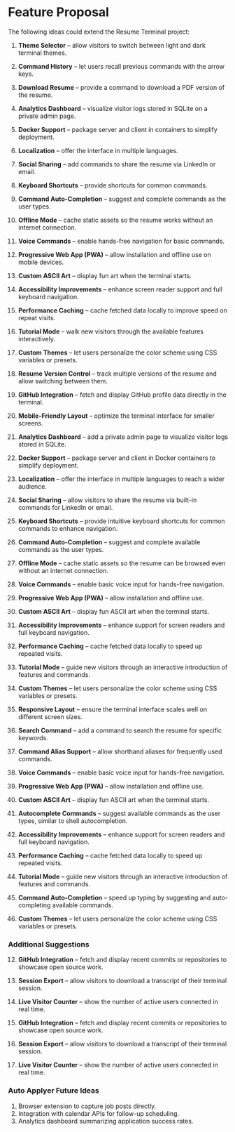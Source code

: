 # Feature Proposal

The following ideas could extend the Resume Terminal project:

1. **Theme Selector** – allow visitors to switch between light and dark terminal themes.
2. **Command History** – let users recall previous commands with the arrow keys.
3. **Download Resume** – provide a command to download a PDF version of the resume.
4. **Analytics Dashboard** – visualize visitor logs stored in SQLite on a private admin page.
5. **Docker Support** – package server and client in containers to simplify deployment.
6. **Localization** – offer the interface in multiple languages.
7. **Social Sharing** – add commands to share the resume via LinkedIn or email.
8. **Keyboard Shortcuts** – provide shortcuts for common commands.
9. **Command Auto-Completion** – suggest and complete commands as the user types.
10. **Offline Mode** – cache static assets so the resume works without an internet connection.
11. **Voice Commands** – enable hands-free navigation for basic commands.
12. **Progressive Web App (PWA)** – allow installation and offline use on mobile devices.
13. **Custom ASCII Art** – display fun art when the terminal starts.
14. **Accessibility Improvements** – enhance screen reader support and full keyboard navigation.
15. **Performance Caching** – cache fetched data locally to improve speed on repeat visits.
16. **Tutorial Mode** – walk new visitors through the available features interactively.
17. **Custom Themes** – let users personalize the color scheme using CSS variables or presets.
18. **Resume Version Control** – track multiple versions of the resume and allow switching between them.
19. **GitHub Integration** – fetch and display GitHub profile data directly in the terminal.
20. **Mobile-Friendly Layout** – optimize the terminal interface for smaller screens.
4. **Analytics Dashboard** – add a private admin page to visualize visitor logs stored in SQLite.
5. **Docker Support** – package server and client in Docker containers to simplify deployment.
6. **Localization** – offer the interface in multiple languages to reach a wider audience.
7. **Social Sharing** – allow visitors to share the resume via built-in commands for LinkedIn or email.
8. **Keyboard Shortcuts** – provide intuitive keyboard shortcuts for common commands to enhance navigation.
9. **Command Auto-Completion** – suggest and complete available commands as the user types.
10. **Offline Mode** – cache static assets so the resume can be browsed even without an internet connection.
11. **Voice Commands** – enable basic voice input for hands-free navigation.
12. **Progressive Web App (PWA)** – allow installation and offline use.
13. **Custom ASCII Art** – display fun ASCII art when the terminal starts.
14. **Accessibility Improvements** – enhance support for screen readers and full keyboard navigation.
15. **Performance Caching** – cache fetched data locally to speed up repeated visits.
16. **Tutorial Mode** – guide new visitors through an interactive introduction of features and commands.
17. **Custom Themes** – let users personalize the color scheme using CSS variables or presets.
18. **Responsive Layout** – ensure the terminal interface scales well on different screen sizes.
19. **Search Command** – add a command to search the resume for specific keywords.
20. **Command Alias Support** – allow shorthand aliases for frequently used commands.

8. **Voice Commands** – enable basic voice input for hands-free navigation.
9. **Progressive Web App (PWA)** – allow installation and offline use.
10. **Custom ASCII Art** – display fun ASCII art when the terminal starts.


8. **Autocomplete Commands** – suggest available commands as the user types, similar to shell autocompletion.
9. **Accessibility Improvements** – enhance support for screen readers and full keyboard navigation.
10. **Performance Caching** – cache fetched data locally to speed up repeated visits.
11. **Tutorial Mode** – guide new visitors through an interactive introduction of features and commands.

8. **Command Auto-Completion** – speed up typing by suggesting and auto-completing available commands.
9. **Custom Themes** – let users personalize the color scheme using CSS variables or presets.

### Additional Suggestions

12. **GitHub Integration** – fetch and display recent commits or repositories to showcase open source work.
13. **Session Export** – allow visitors to download a transcript of their terminal session.
14. **Live Visitor Counter** – show the number of active users connected in real time.


12. **GitHub Integration** – fetch and display recent commits or repositories to showcase open source work.
13. **Session Export** – allow visitors to download a transcript of their terminal session.
14. **Live Visitor Counter** – show the number of active users connected in real time.


### Auto Applyer Future Ideas
1. Browser extension to capture job posts directly.
2. Integration with calendar APIs for follow-up scheduling.
3. Analytics dashboard summarizing application success rates.

